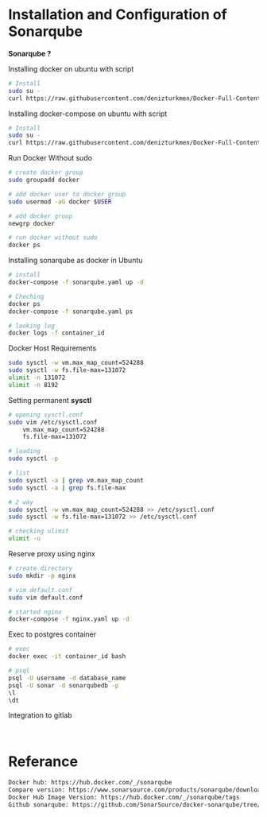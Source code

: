 # Installation and Configuration of Sonarqube

**Sonarqube ?**
 
Installing docker on ubuntu with script
``` bash
# Install
sudo su -
curl https://raw.githubusercontent.com/denizturkmen/Docker-Full-Content-Notes/main/Installing%20useful%20tools/Sonarqube/1-%20Install/docker-install.sh | bash

```

Installing docker-compose on ubuntu with script
``` bash
# Install
sudo su -
curl https://raw.githubusercontent.com/denizturkmen/Docker-Full-Content-Notes/main/Installing%20useful%20tools/Sonarqube/1-%20Install/docker-compose-install.sh | bash

```

Run Docker Without sudo
``` bash
# create docker group
sudo groupadd docker

# add docker user to docker group
sudo usermod -aG docker $USER

# add docker group
newgrp docker

# run docker without sudo
docker ps
```


Installing sonarqube as docker in Ubuntu
``` bash
# install
docker-compose -f sonarqube.yaml up -d 

# Cheching
docker ps 
docker-compose -f sonarqube.yaml ps

# looking log
docker logs -f container_id

```

Docker Host Requirements
``` bash
sudo sysctl -w vm.max_map_count=524288
sudo sysctl -w fs.file-max=131072
ulimit -n 131072
ulimit -n 8192

```

Setting permanent **sysctl**
``` bash
# opening sysctl.conf
sudo vim /etc/sysctl.conf
    vm.max_map_count=524288
    fs.file-max=131072

# loading
sudo sysctl -p

# list
sudo sysctl -a | grep vm.max_map_count
sudo sysctl -a | grep fs.file-max

# 2 way
sudo sysctl -w vm.max_map_count=524288 >> /etc/sysctl.conf
sudo sysctl -w fs.file-max=131072 >> /etc/sysctl.conf

# checking ulimit
ulimit -u

```


Reserve proxy using nginx
``` bash
# create directory
sudo mkdir -p nginx

# vim default.conf
sudo vim default.conf

# started nginx 
docker-compose -f nginx.yaml up -d 

```

Exec to postgres container
``` bash
# exec
docker exec -it container_id bash

# psql
psql -U username -d database_name
psql -U sonar -d sonarqubedb -p
\l
\dt

```

Integration to gitlab
``` bash



```





# Referance
``` bash
Docker hub: https://hub.docker.com/_/sonarqube
Compare version: https://www.sonarsource.com/products/sonarqube/downloads/
Docker Hub Image Version: https://hub.docker.com/_/sonarqube/tags
Github sonarqube: https://github.com/SonarSource/docker-sonarqube/tree/master

```